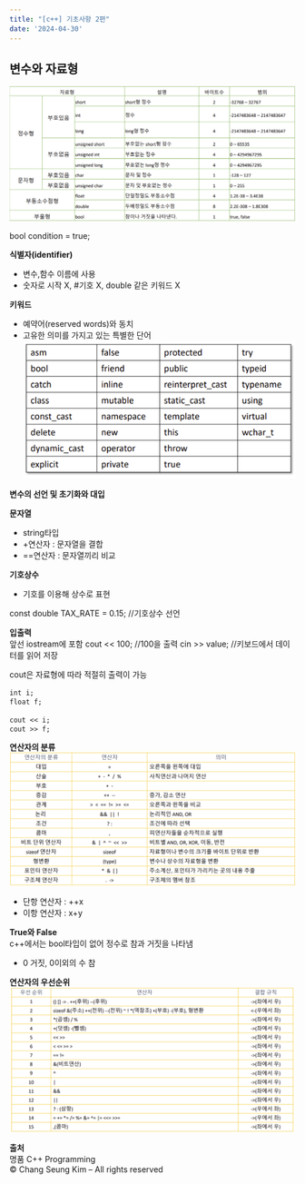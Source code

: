 ```yaml
---
title: "[c++] 기초사항 2편"
date: '2024-04-30'
---
```

## 변수와 자료형
![alt text](image-1.png)

bool condition = true;

__식별자(identifier)__
- 변수,함수 이름에 사용
- 숫자로 시작 X, #기호 X, double 같은 키워드 X

__키워드__
- 예약어(reserved words)와 동치
- 고유한 의미를 가지고 있는 특별한 단어
![alt text](image-2.png)

__변수의 선언 및 초기화와 대입__

__문자열__
- string타입
- +연산자 : 문자열을 결합
- ==연산자 : 문자열끼리 비교

__기호상수__
- 기호를 이용해 상수로 표현

const double TAX_RATE = 0.15; //기호상수 선언

__입출력__  
앞선 iostream에 포함
cout << 100; //100을 출력
cin >> value; //키보드에서 데이터를 읽어 저장

cout은 자료형에 따라 적절히 출력이 가능
```
int i;
float f;

cout << i;
cout >> f;
```

__연산자의 분류__
![alt text](image-3.png)

- 단항 연산자 : ++x
- 이항 연산자 : x+y

__True와 False__  
c++에서는 bool타입이 없어 정수로 참과 거짓을 나타냄
- 0 거짓, 0이외의 수 참

__연산자의 우선순위__
![alt text](image-4.png)


__출처__  
명품 C++ Programming  
© Chang Seung Kim – All rights reserved 